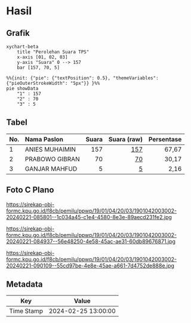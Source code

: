 # Hasil

## Grafik

```mermaid
xychart-beta
    title "Perolehan Suara TPS"
    x-axis [01, 02, 03]
    y-axis "Suara" 0 --> 157
    bar [157, 70, 5]
```

```mermaid
%%{init: {"pie": {"textPosition": 0.5}, "themeVariables": {"pieOuterStrokeWidth": "5px"}} }%%
pie showData
    "1" : 157
    "2" : 70
    "3" : 5
```

## Tabel

| No. | Nama Paslon    | Suara | Suara (raw) | Persentase |
|:--- |:-------------- | -----:| -----------:| ----------:|
| 1   | ANIES MUHAIMIN | 157   | [157][p-1]  | 67,67      |
| 2   | PRABOWO GIBRAN | 70    | [70][p-2]   | 30,17      |
| 3   | GANJAR MAHFUD  | 5     | [5][p-3]    | 2,16       |


[p-1]: https://github.com/gigit-pemilu/pemilu-2024-19-kepulauan-bangka-belitung/blob/main/pilpres/hitung-suara/sub/19-kepulauan-bangka-belitung/sub/01-bangka/sub/04-mendo-barat/sub/2003-zed/sub/002-tps/sub/paslon-1.txt
[p-2]: https://github.com/gigit-pemilu/pemilu-2024-19-kepulauan-bangka-belitung/blob/main/pilpres/hitung-suara/sub/19-kepulauan-bangka-belitung/sub/01-bangka/sub/04-mendo-barat/sub/2003-zed/sub/002-tps/sub/paslon-2.txt
[p-3]: https://github.com/gigit-pemilu/pemilu-2024-19-kepulauan-bangka-belitung/blob/main/pilpres/hitung-suara/sub/19-kepulauan-bangka-belitung/sub/01-bangka/sub/04-mendo-barat/sub/2003-zed/sub/002-tps/sub/paslon-3.txt

## Foto C Plano

https://sirekap-obj-formc.kpu.go.id/f8cb/pemilu/ppwp/19/01/04/20/03/1901042003002-20240221-085801--1c034a45-c1e4-4580-8e3e-89aecd231fe2.jpg

https://sirekap-obj-formc.kpu.go.id/f8cb/pemilu/ppwp/19/01/04/20/03/1901042003002-20240221-084937--56e48250-4e58-45ac-ae31-60db89676871.jpg

https://sirekap-obj-formc.kpu.go.id/f8cb/pemilu/ppwp/19/01/04/20/03/1901042003002-20240221-090109--55cd97be-4e8e-45ae-a661-7d4752de888e.jpg


## Metadata

| Key        | Value               |
| ---------- | ------------------- |
| Time Stamp | 2024-02-25 13:00:00 |



